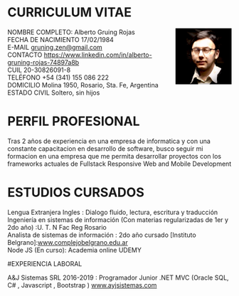 # CURRICULUM  VITAE

 <img src="https://github.com/Gruning/Public-Media/raw/master/foto_personal.jpg" width=25% align=right>

NOMBRE COMPLETO: Alberto Gruing Rojas  
FECHA DE NACIMIENTO 17/02/1984  
E-MAIL gruning.zen@gmail.com   
CONTACTO https://www.linkedin.com/in/alberto-gruning-rojas-74897a8b  
CUIL 20-30826091-8  
TELÉFONO +54 (341) 155 086 222  
DOMICILIO Molina 1950, Rosario, Sta. Fe, Argentina      
ESTADO CIVIL Soltero, sin hijos 

# PERFIL PROFESIONAL 

Tras 2 años de experiencia en una empresa de informatica y con una constante capacitacion en desarrollo de software, busco seguir mi formacion en una empresa que me permita desarrollar proyectos con los frameworks actuales de Fullstack Responsive Web and Mobile Development

# ESTUDIOS CURSADOS 

Lengua Extranjera Ingles : Dialogo fluido, lectura, escritura y traducción  
Ingeniería en sistemas de información (Con materias regularizadas de 1er y 2do año) :U. T. N Fac Reg Rosario   
Analista de sistemas de información : 2do año cursado  [Instituto Belgrano]:www.complejobelgrano.edu.ar  
Node JS (En curso): Academia online UDEMY

#EXPERIENCIA   LABORAL 

A&J Sistemas SRL 2016-2019 : Programador Junior .NET MVC (Oracle SQL, C# , Javascript , Bootstrap ) www.ayjsistemas.com
